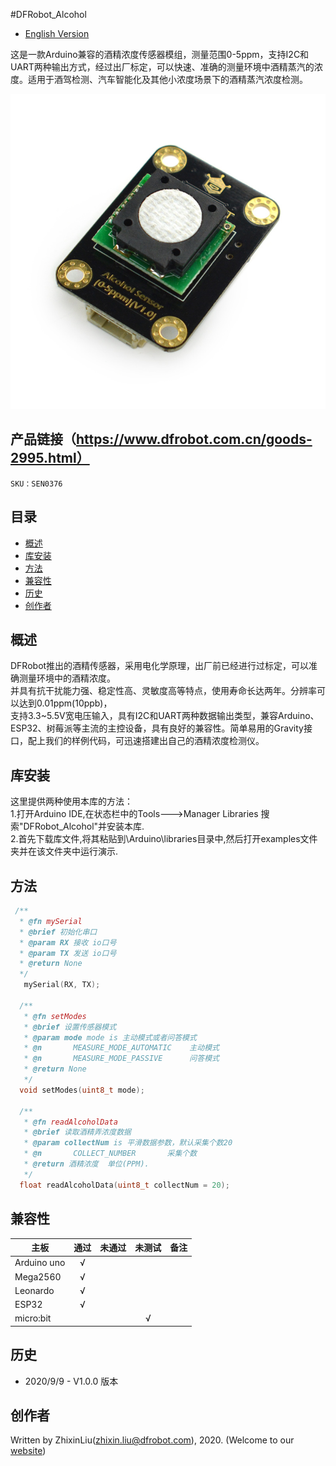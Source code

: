 #DFRobot_Alcohol
- [English Version](./README.md)

这是一款Arduino兼容的酒精浓度传感器模组，测量范围0-5ppm，支持I2C和UART两种输出方式，经过出厂标定，可以快速、准确的测量环境中酒精蒸汽的浓度。适用于酒驾检测、汽车智能化及其他小浓度场景下的酒精蒸汽浓度检测。

![正反面svg效果图](resources\images\sen0376.jpg)


## 产品链接（https://www.dfrobot.com.cn/goods-2995.html）

    SKU：SEN0376

## 目录

* [概述](#概述)
* [库安装](#库安装)
* [方法](#方法)
* [兼容性](#兼容性y)
* [历史](#历史)
* [创作者](#创作者)

## 概述

DFRobot推出的酒精传感器，采用电化学原理，出厂前已经进行过标定，可以准确测量环境中的酒精浓度。<br>并具有抗干扰能力强、稳定性高、灵敏度高等特点，使用寿命长达两年。分辨率可以达到0.01ppm(10ppb)，<br>支持3.3~5.5V宽电压输入，具有I2C和UART两种数据输出类型，兼容Arduino、ESP32、树莓派等主流的主控设备，具有良好的兼容性。简单易用的Gravity接口，配上我们的样例代码，可迅速搭建出自己的酒精浓度检测仪。

## 库安装
这里提供两种使用本库的方法：<br>
1.打开Arduino IDE,在状态栏中的Tools--->Manager Libraries 搜索"DFRobot_Alcohol"并安装本库.<br>
2.首先下载库文件,将其粘贴到\Arduino\libraries目录中,然后打开examples文件夹并在该文件夹中运行演示.<br>

## 方法

```C++
 /**
  * @fn mySerial
  * @brief 初始化串口
  * @param RX 接收 io口号
  * @param TX 发送 io口号
  * @return None
  */
   mySerial(RX, TX);

  /**
   * @fn setModes
   * @brief 设置传感器模式
   * @param mode mode is 主动模式或者问答模式
   * @n       MEASURE_MODE_AUTOMATIC    主动模式
   * @n       MEASURE_MODE_PASSIVE      问答模式
   * @return None
   */
  void setModes(uint8_t mode);

  /**
   * @fn readAlcoholData
   * @brief 读取酒精弄浓度数据
   * @param collectNum is 平滑数据参数，默认采集个数20
   * @n       COLLECT_NUMBER       采集个数
   * @return 酒精浓度  单位(PPM).
   */
  float readAlcoholData(uint8_t collectNum = 20);
```

## 兼容性

| 主板        | 通过 | 未通过 | 未测试 | 备注 |
| ----------- | :--: | :----: | :----: | ---- |
| Arduino uno |  √   |        |        |      |
| Mega2560    |  √   |        |        |      |
| Leonardo    |  √   |        |        |      |
| ESP32       |  √   |        |        |      |
| micro:bit   |      |        |   √    |      |


## 历史

- 2020/9/9 - V1.0.0 版本

## 创作者

Written by ZhixinLiu(zhixin.liu@dfrobot.com), 2020. (Welcome to our [website](https://www.dfrobot.com/))